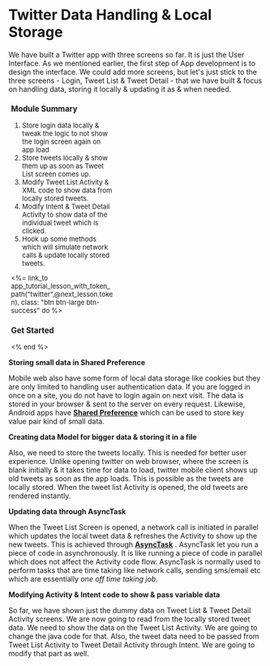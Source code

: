 # Twitter Data Handling & Local Storage

We have built a Twitter app with three screens so far. It is just the User Interface. As we mentioned earlier, the first step of App development is to design the interface. We could add more screens, but let's just stick to the three screens - Login, Tweet List & Tweet Detail - that we have built & focus on handling data, storing it locally & updating it as & when needed. 

<div class="well pull-right" style="margin:5px; width:40%; font-size:small">
	<h3>Module Summary</h3>
	<ol>
		<li>Store login data locally & tweak the logic to not show the login screen again on app load</li>
		<li>Store tweets locally & show them up as soon as Tweet List screen comes up.</li>
		<li>Modify Tweet List Activity & XML code to show data from locally stored tweets.</li>
		<li>Modify Intent & Tweet Detail Activity to show data of the individual tweet which is clicked.</li>
		<li>Hook up some methods which will simulate network calls & update locally stored tweets.</li>
	</ol>
	<div class="ac">
		<%= link_to app_tutorial_lesson_with_token_path("twitter",@next_lesson.token), class: "btn btn-large btn-success" do %>
			<h3>Get Started</h3>
		<% end %>
	</div>
</div>

**Storing small data in Shared Preference**

Mobile web also have some form of local data storage like cookies but they are only limited to handling user authentication data. If you are logged in once on a site, you do not have to login again on next visit. The data is stored in your browser & sent to the server on every request. Likewise, Android apps have **[Shared Preference]()** which can be used to store key value pair kind of small data. 

**Creating data Model for bigger data & storing it in a file**

Also, we need to store the tweets locally. This is needed for better user experience. Unlike opening twitter on web browser, where the screen is blank initially & it takes time for data to load, twitter mobile client shows up old tweets as soon as the app loads. This is possible as the tweets are locally stored. When the tweet list Activity is opened, the old tweets are rendered instantly. 

**Updating data through AsyncTask**

When the Tweet List Screen is opened, a network call is initiated in parallel which updates the local tweet data & refreshes the Activity to show up the new tweets. This is achieved through **[AsyncTask]()** . AsyncTask let you run a piece of code in asynchronously. It is like running a piece of code in parallel which does not affect the Activity code flow. AsyncTask is normally used to perform tasks that are time taking like network calls, sending sms/email etc which are essentially *one off time taking job*. 

**Modifying Activity & Intent code to show & pass variable data**

So far, we have shown just the dummy data on Tweet List & Tweet Detail Activity screens. We are now going to read from the locally stored tweet data. We need to show the data on the Tweet List Activity. We are going to change the java code for that. Also, the tweet data need to be passed from Tweet List Activity to Tweet Detail Activity through Intent. We are going to modify that part as well. 
